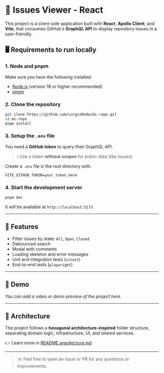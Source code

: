 # 🚀 Issues Viewer - React

This project is a client-side application built with **React**, **Apollo Client**, and **Vite**, that consumes GitHub's **GraphQL API** to display repository issues in a user-friendly.

## 🖥 Requirements to run locally

### 1. Node and pnpm
Make sure you have the following installed:
- [Node.js](https://nodejs.org/) (version 18 or higher recommended)
- [pnpm](https://pnpm.io/)

### 2. Clone the repository
```bash
git clone https://github.com/LorgioRoda/mi-repo.git
cd mi-repo
pnpm install
```

### 3. Setup the `.env` file

You need a **GitHub token** to query their GraphQL API.

> ℹ️ Use a token **without scopes** for public data (like issues).

Create a `.env` file in the root directory with:

```env
VITE_GITHUB_TOKEN=your_token_here
```

### 4. Start the development server
```bash
pnpm dev
```

It will be available at `http://localhost:5173`

---

## 🌟 Features
- Filter issues by state: `All`, `Open`, `Closed`
- Debounced search
- Modal with comments
- Loading skeleton and error messages
- Unit and integration tests (`vitest`)
- End-to-end tests (`playwright`)

---

## 🎥 Demo

_You can add a video or demo preview of the project here._

---

## 🧠 Architecture

The project follows a **hexagonal architecture-inspired** folder structure, separating domain logic, infrastructure, UI, and shared services.

👉 Learn more in [README.arquitectura.md](./README.arquitectura.md)

---

> ✉️ Feel free to open an issue or PR for any questions or improvements.
